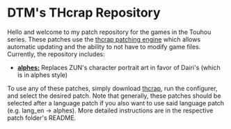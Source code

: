# DTM's THcrap Repository

Hello and welcome to my patch repository for the games in the Touhou series.  These patches use the [thcrap patching engine](https://thpatch.net/wiki/Touhou_Patch_Center) which allows automatic updating and the ability to not have to modify game files.  Currently, the repository includes:
* **[alphes:](https://github.com/DTM9025/DTM/tree/master/alphes)** Replaces ZUN's character portrait art in favor of Dairi's (which is in alphes style)

To use any of these patches, simply download [thcrap](https://thpatch.net/wiki/Touhou_Patch_Center:Download), run the configurer, and select the desired patch.  Note that generally, these patches should be selected after a language patch if you also want to use said language patch (e.g. lang_en -> alphes).  More detailed instructions are in the respective patch folder's README.
